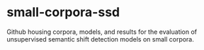 # small-corpora-ssd
Github housing corpora, models, and results for the evaluation of unsupervised semantic shift detection models on small corpora.
